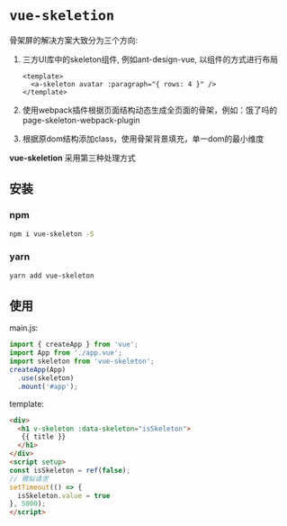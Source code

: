 # `vue-skeletion`

骨架屏的解决方案大致分为三个方向:

1. 三方UI库中的skeleton组件, 例如ant-design-vue, 以组件的方式进行布局

    ```vue
    <template>
      <a-skeleton avatar :paragraph="{ rows: 4 }" />
    </template>
    ```

2. 使用webpack插件根据页面结构动态生成全页面的骨架，例如：饿了吗的page-skeleton-webpack-plugin

3. 根据原dom结构添加class，使用骨架背景填充，单一dom的最小维度

**vue-skeletion** 采用第三种处理方式


## 安装

### npm

```bash
npm i vue-skeleton -S
```

### yarn

```bash
yarn add vue-skeleton
```

## 使用

main.js:

```javascript
import { createApp } from 'vue';
import App from './app.vue';
import skeleton from 'vue-skeleton';
createApp(App)
  .use(skeleton)
  .mount('#app');
```

template:

```html
<div>
  <h1 v-skeleton :data-skeleton="isSkeleton">
   {{ title }}
  </h1>
</div>
<script setup>
const isSkeleton = ref(false);
// 模拟请求
setTimeout(() => {
  isSkeleton.value = true
}, 5000);
</script>
```
